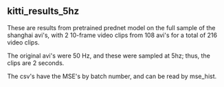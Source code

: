 ## kitti_results_5hz

These are results from pretrained prednet model on the full sample of the shanghai avi's, 
with 2 10-frame video clips from 108 avi's for a total of 216 video clips.

The original avi's were 50 Hz, and these were sampled at 5hz; thus, the clips are 2 seconds.

The csv's have the MSE's by batch number, and can be read by mse_hist.


